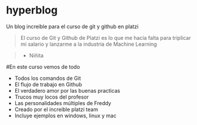 # hyperblog
Un blog increible para el curso de git y github en platzi

> El curso de Git y Github de Platzi es lo que me hacía falta para triplicar mi salario y lanzarme a la industria de Machine Learning

> - Niñita

#En este curso vemos de todo
* Todos los comandos de Git
* El flujo de trabajo en Github
* El verdadero amor por las buenas practicas
* Trucos muy locos del profesor
* Las personalidades múltiples de Freddy
* Creado por el increible platzi team
* Incluye ejemplos en windows, linux y mac